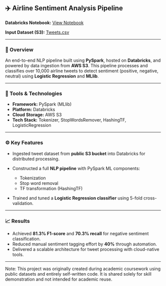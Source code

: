 ## ✈️ Airline Sentiment Analysis Pipeline

**Databricks Notebook:** [View Notebook](https://databricks-prod-cloudfront.cloud.databricks.com/public/4027ec902e239c93eaaa8714f173bcfc/3792362460791467/3168823917478001/5825416740084784/latest.html)

**Input Dataset (S3):** [Tweets.csv](https://assignment-2-question-2.s3.us-west-2.amazonaws.com/Tweets.csv)

---

### 📌 Overview

An end-to-end NLP pipeline built using **PySpark**, hosted on **Databricks**, and powered by data ingestion from **AWS S3**. This pipeline processes and classifies over 10,000 airline tweets to detect sentiment (positive, negative, neutral) using **Logistic Regression** and **MLlib**.

---

### 🔧 Tools & Technologies

* **Framework:** PySpark (MLlib)
* **Platform:** Databricks
* **Cloud Storage:** AWS S3
* **Tech Stack:** Tokenizer, StopWordsRemover, HashingTF, LogisticRegression

---

### ⚙️ Key Features

* Ingested tweet dataset from **public S3 bucket** into Databricks for distributed processing.
* Constructed a full **NLP pipeline** with PySpark ML components:

  * Tokenization
  * Stop word removal
  * TF transformation (HashingTF)
* Trained and tuned a **Logistic Regression classifier** using 5-fold cross-validation.

---

### 📈 Results

* Achieved **81.3% F1-score** and **70.3% recall** for negative sentiment classification.
* Reduced manual sentiment tagging effort by **40%** through automation.
* Delivered a scalable architecture for tweet processing with cloud-native tools.


---
Note: This project was originally created during academic coursework using public datasets and entirely self-written code. It is shared solely for skill demonstration and not intended for academic reuse.
